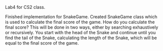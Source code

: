 Lab4 for CS2 class. 

Finished implementation for SnakeGame. Created SnakeGame class which is used to
calculate the final score of the game. How do you calculate the final score?
This will be done in two ways, either by searching exhaustively or recursively.
You start with the head of the Snake and continue until you find the tail 
of the Snake, calculating the length of the Snake, which will be equal to 
the final score of the game.
